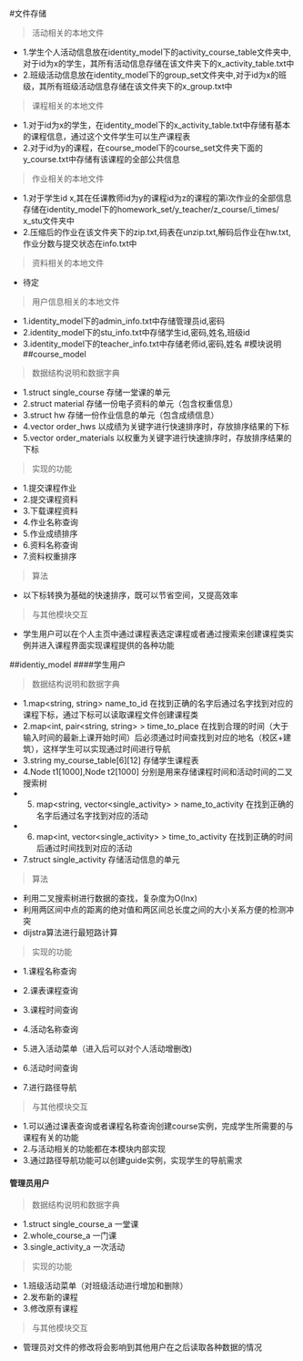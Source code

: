 #文件存储
 >活动相关的本地文件
 * 1.学生个人活动信息放在identity_model下的activity_course_table文件夹中,对于id为x的学生，其所有活动信息存储在该文件夹下的x_activity_table.txt中
 * 2.班级活动信息放在identity_model下的group_set文件夹中,对于id为x的班级，其所有班级活动信息存储在该文件夹下的x_group.txt中
 >课程相关的本地文件
 * 1.对于id为x的学生，在identity_model下的x_activity_table.txt中存储有基本的课程信息，通过这个文件学生可以生产课程表
 * 2.对于id为y的课程，在course_model下的course_set文件夹下面的y_course.txt中存储有该课程的全部公共信息
 >作业相关的本地文件
 * 1.对于学生id x,其在任课教师id为y的课程id为z的课程的第i次作业的全部信息存储在identity_model下的homework_set/y_teacher/z_course/i_times/
 x_stu文件夹中
 * 2.压缩后的作业在该文件夹下的zip.txt,码表在unzip.txt,解码后作业在hw.txt,作业分数与提交状态在info.txt中
> 资料相关的本地文件
* 待定
>用户信息相关的本地文件
* 1.identity_model下的admin_info.txt中存储管理员id,密码
* 2.identity_model下的stu_info.txt中存储学生id,密码,姓名,班级id
* 3.identity_model下的teacher_info.txt中存储老师id,密码,姓名
#模块说明
##course_model
>数据结构说明和数据字典
* 1.struct single_course
存储一堂课的单元
* 2.struct material
存储一份电子资料的单元（包含权重信息）
* 3.struct hw
存储一份作业信息的单元（包含成绩信息）
* 4.vector<int> order_hws
以成绩为关键字进行快速排序时，存放排序结果的下标
* 5.vector<int> order_materials
以权重为关键字进行快速排序时，存放排序结果的下标
>实现的功能
 * 1.提交课程作业    
 *  2.提交课程资料                            
* 3.下载课程资料    
* 4.作业名称查询   
 *   5.作业成绩排序    
 * 6.资料名称查询   
  * 7.资料权重排序
>算法
* 以下标转换为基础的快速排序，既可以节省空间，又提高效率
>与其他模块交互
* 学生用户可以在个人主页中通过课程表选定课程或者通过搜索来创建课程类实例并进入课程界面实现课程提供的各种功能
  
##identiy_model
####学生用户
>数据结构说明和数据字典
* 1.map<string, string> name_to_id
在找到正确的名字后通过名字找到对应的课程下标，通过下标可以读取课程文件创建课程类
* 2.map<int, pair<string, string> > time_to_place
在找到合理的时间（大于输入时间的最新上课开始时间）后必须通过时间查找到对应的地名（校区+建筑），这样学生可以实现通过时间进行导航
* 3.string my_course_table[6][12]
存储学生课程表
* 4.Node t1[1000],Node t2[1000]
分别是用来存储课程时间和活动时间的二叉搜索树
* 5. map<string, vector<single_activity> > name_to_activity
在找到正确的名字后通过名字找到对应的活动
* 6.    map<int, vector<single_activity> > time_to_activity
在找到正确的时间后通过时间找到对应的活动
* 7.struct single_activity
存储活动信息的单元
>算法
* 利用二叉搜索树进行数据的查找，复杂度为O(lnx)
* 利用两区间中点的距离的绝对值和两区间总长度之间的大小关系方便的检测冲突
* dijstra算法进行最短路计算
> 实现的功能
* 1.课程名称查询  
                                      
 *   2.课表课程查询    
                                       
 *  3.课程时间查询    
                                       
*   4.活动名称查询    
                                       
 *   5.进入活动菜单（进入后可以对个人活动增删改)    
                                      
*    6.活动时间查询    
                                       
 *    7.进行路径导航 
 > 与其他模块交互
 * 1.可以通过课表查询或者课程名称查询创建course实例，完成学生所需要的与课程有关的功能 
 * 2.与活动相关的功能都在本模块内部实现
 * 3.通过路径导航功能可以创建guide实例，实现学生的导航需求

 #### 管理员用户
> 数据结构说明和数据字典
* 1.struct single_course_a
一堂课
* 2.whole_course_a
一门课
* 3.single_activity_a
一次活动
> 实现的功能
* 1.班级活动菜单（对班级活动进行增加和删除）
* 2.发布新的课程
* 3.修改原有课程
> 与其他模块交互
* 管理员对文件的修改将会影响到其他用户在之后读取各种数据的情况


 
     
